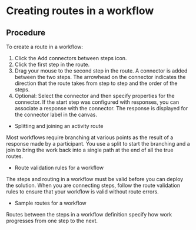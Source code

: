 # Creating routes in a workflow

## Procedure

To create a route in a workflow:

1. Click the Add connectors between steps icon.
2. Click the first step in the route.
3. Drag your mouse to the second step in the route.
A connector is added between the two steps. The arrowhead
on the connector indicates the direction that the route takes from
step to step and the order of the steps.
4. Optional: 
Select the connector and then specify
properties for the connector.
If the start step was configured
with responses, you can associate a response with the connector. The
response is displayed for the connector label in the canvas.

- Splitting and joining an activity route

Most workflows require branching at various points as the result of a response made by a participant. You use a split to start the branching and a join to bring the work back into a single path at the end of all the true routes.
- Route validation rules for a workflow

The steps and routing in a workflow must be valid before you can deploy the solution. When you are connecting steps, follow the route validation rules to ensure that your workflow is valid without route errors.
- Sample routes for a workflow

Routes between the steps in a workflow definition specify how work progresses from one step to the next.